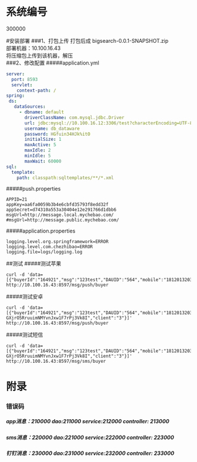 # 系统编号
300000

#安装部署
###1、打包上传
打包后成 bigsearch-0.0.1-SNAPSHOT.zip  
部署机器：10.100.16.43  
将压缩包上传到该机器，解压   
###2、修改配置
#####application.yml
```yaml
server:
  port: 8593
  servlet:
    context-path: /
spring:
 ds:
   dataSources:
     - dbname: default
       driverClassName: com.mysql.jdbc.Driver
       url: jdbc:mysql://10.100.16.12:3306/test?characterEncoding=UTF-8
       username: db_dataware
       password: HGfuin34HJk%itO
       initialSize: 1
       maxActive: 5
       maxIdle: 2
       minIdle: 5
       maxWait: 60000
sql:
  template:
    path: classpath:sqltemplates/**/*.xml

```
#####push.properties
```properties
APPID=21
appKey=aa6fa0059b3b4e6cbfd35793f8edd32f
appSecret=d74310a553a30404e12e291766d1dbb6
msgUrl=http://message.local.mychebao.com/
#msgUrl=http://message.public.mychebao.com/
```
#####application.properties
```properties
logging.level.org.springframework=ERROR
logging.level.com.chezhibao=ERROR
logging.file=logs/logging.log

```
##测试
#####测试苹果
```
curl -d 'data=[{"buyerId":"164921","msg":"123test","DAUID":"564","mobile":"18120132039","token":"e83777eebd2965c2bec2ead3b2f110e867b28ab1aadcefc5325d27c3f2ec7808","client":"2"}]' http://10.100.16.43:8597/msg/push/buyer
```
#####测试安卓
```
curl -d 'data=[{"buyerId":"164921","msg":"123test","DAUID":"564","mobile":"18120132039","token":"AqfvPPsZS9OM-GXjrO5RruuimNMYvnJxw1F7rPj3Vk8I","client":"3"}]' http://10.100.16.43:8597/msg/push/buyer
```
#####测试短信
```
curl -d 'data=[{"buyerId":"164921","msg":"123test","DAUID":"564","mobile":"18120132039","token":"AqfvPPsZS9OM-GXjrO5RruuimNMYvnJxw1F7rPj3Vk8I","client":"3"}]' http://10.100.16.43:8597/msg/sms/buyer

```

# 附录
### 错误码
##### app消息：210000  dao:211000 service:212000  controller: 213000
##### sms消息：220000  dao:221000 service:222000  controller: 223000
##### 钉钉消息：230000 dao:231000 service:232000  controller: 233000